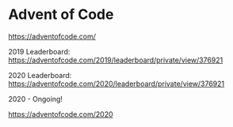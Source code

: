 # Advent of Code



https://adventofcode.com/



2019 Leaderboard: https://adventofcode.com/2019/leaderboard/private/view/376921

2020 Leaderboard: https://adventofcode.com/2020/leaderboard/private/view/376921



2020 - Ongoing!

https://adventofcode.com/2020
